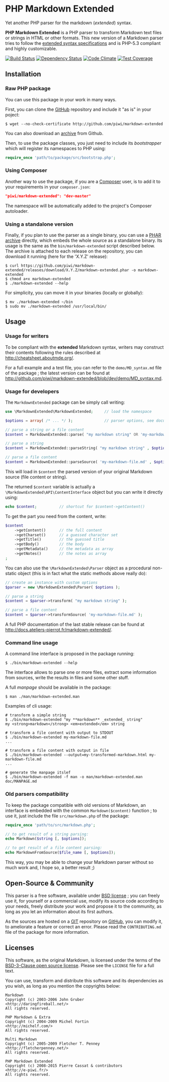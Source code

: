 PHP Markdown Extended
=====================

Yet another PHP parser for the markdown (*extended*) syntax.

**PHP Markdown Extended** is a PHP parser to transform Markdown text files or strings in
HTML or other formats. This new version of a Markdown parser tries to follow the 
[extended syntax specifications](http://manifest.aboutmde.org/) and is PHP-5.3 compliant
and highly customizable.

[![Build Status](https://travis-ci.org/piwi/markdown-extended.svg?branch=master)](http://travis-ci.org/piwi/markdown-extended)
[![Dependency Status](https://www.versioneye.com/user/projects/550e3650bc1c12efc3000067/badge.svg?style=flat)](http://www.versioneye.com/user/projects/550e3650bc1c12efc3000067)
[![Code Climate](https://codeclimate.com/github/piwi/markdown-extended/badges/gpa.svg)](http://codeclimate.com/github/piwi/markdown-extended)
[![Test Coverage](https://codeclimate.com/github/piwi/markdown-extended/badges/coverage.svg)](http://codeclimate.com/github/piwi/markdown-extended)


Installation
------------

### Raw PHP package

You can use this package in your work in many ways.

First, you can clone the [GitHub](http://github.com/piwi/markdown-extended)
repository and include it "as is" in your poject:

    $ wget --no-check-certificate http://github.com/piwi/markdown-extended

You can also download an [archive](http://github.com/piwi/markdown-extended/downloads)
from Github.

Then, to use the package classes, you just need to include its *bootstrapper* which
will register its namespaces to PHP using:

```php
require_once 'path/to/package/src/bootstrap.php';
```

### Using Composer

Another way to use the package, if you are a [Composer](http://getcomposer.org/) user,
is to add it to your requirements in your `composer.json`:

```json
"piwi/markdown-extended": "dev-master"
```

The namespace will be automatically added to the project's Composer autoloader.

### Using a standalone version

Finally, if you plan to use the parser as a single binary, you can use a 
[PHAR archive](http://php.net/manual/en/book.phar.php) directly, which embeds 
the whole source as a standalone binary. Its usage is the same as the 
`bin/markdown-extended` script described below. The archive is attached 
to each release on the repository, you can download it running 
(here for the 'X.Y.Z' release):

    $ curl https://github.com/piwi/markdown-extended/releases/download/X.Y.Z/markdown-extended.phar -o markdown-extended
    $ chmod a+x markdown-extended
    $ ./markdown-extended --help

For simplicity, you can move it in your binaries (locally or globally):

    $ mv ./markdown-extended ~/bin
    $ sudo mv ./markdown-extended /usr/local/bin/


Usage
-----

### Usage for writers

To be compliant with the **extended** Markdown syntax, writers may construct their contents
following the rules described at <http://cheatsheet.aboutmde.org/>.

For a full example and a test file, you can refer to the `demo/MD_syntax.md` file of the package ;
the latest version can be found at <http://github.com/piwi/markdown-extended/blob/dev/demo/MD_syntax.md>.

### Usage for developers

The `MarkdownExtended` package can be simply call writing:

```php
use \MarkdownExtended\MarkdownExtended;     // load the namespace

$options = array( /* ... */ );              // parser options, see documentation

// parse a string or a file content
$content = MarkdownExtended::parse( "my markdown string" OR 'my-markdown-file.md' , $options );

// parse a string
$content = MarkdownExtended::parseString( "my markdown string" , $options );

// parse a file content
$content = MarkdownExtended::parseSource( 'my-markdown-file.md' , $options );

```

This will load in `$content` the parsed version of your original Markdown source (file content or string).

The returned `$content` variable is actually a `\MarkdownExtended\API\ContentInterface` object but you can
write it directly using:

```php
echo $content;          // shortcut for $content->getContent()
```

To get the part you need from the content, write:

```php
$content
    ->getContent()      // the full content
    ->getCharset()      // a guessed character set
    ->getTitle()        // the guessed title
    ->getBody()         // the body
    ->getMetadata()     // the metadata as array
    ->getNotes()        // the notes as array
;
```

You can also use the `\MarkdownExtended\Parser` object as a procedural non-static
object (this is in fact what the static methods above really do):

```php
// create an instance with custom options
$parser = new \MarkdownExtended\Parser( $options );

// parse a string
$content = $parser->transform( "my markdown string" );

// parse a file content
$content = $parser->transformSource( 'my-markdown-file.md' );
```

A full PHP documentation of the last stable release can be found at
<http://docs.ateliers-pierrot.fr/markdown-extended/>.

### Command line usage

A command line interface is proposed in the package running:

    $ ./bin/markdown-extended --help

The interface allows to parse one or more files, extract some information from sources,
write the results in files and some other stuff.

A full *manpage* should be available in the package:

    $ man ./man/markdown-extended.man

Examples of cli usage:

    # transform a simple string
    $ ./bin/markdown-extended "my **markdown** _extended_ string"
    my <strong>markdown</strong> <em>extended</em> string

    # transform a file content with output to STDOUT
    $ ./bin/markdown-extended my-markdown-file.md
    ...

    # transform a file content with output in file
    $ ./bin/markdown-extended --output=my-transformed-markdown.html my-markdown-file.md
    ...

    # generate the manpage itslef
    $ ./bin/markdown-extended -f man -o man/markdown-extended.man doc/MANPAGE.md

### Old parsers compatibility

To keep the package compatible with old versions of Markdown, an interface is embedded
with the common `Markdown($content)` function ; to use it, just include the file
`src/markdown.php` of the package:

```php
require_once 'path/to/src/markdown.php';

// to get result of a string parsing:
echo Markdown($string [, $options]);

// to get result of a file content parsing:
echo MarkdownFromSource($file_name [, $options]);
```

This way, you may be able to change your Markdown parser without so much work and, 
I hope so, a better result ;)


Open-Source & Community
-----------------------

This parser is a free software, available under [BSD license](http://en.wikipedia.org/wiki/BSD_licenses) ; 
you can freely use it, for yourself or a commercial use, modify its source code according
to your needs, freely distribute your work and propose it to the community, as long as you
let an information about its first authors.

As the sources are hosted on a [GIT](http://git-scm.com/) repository on
[GitHub](http://github.com/piwi/markdown-extended), you can modify it, to
ameliorate a feature or correct an error. Please read the `CONTRIBUTING.md`
file of the package for more information.


Licenses
--------

This software, as the original Markdown, is licensed under the terms of the
[BSD-3-Clause open source license](http://opensource.org/licenses/BSD-3-Clause).
Please see the `LICENSE` file for a full text.

You can use, transform and distribute this software and its dependencies as you wish, as
long as you mention the copyrights below:

    Markdown  
    Copyright (c) 2003-2006 John Gruber   
    <http://daringfireball.net/>   
    All rights reserved.

    PHP Markdown & Extra  
    Copyright (c) 2004-2009 Michel Fortin  
    <http://michelf.com/>  
    All rights reserved.

    Multi Markdown  
    Copyright (c) 2005-2009 Fletcher T. Penney
    <http://fletcherpenney.net/>  
    All rights reserved.

    PHP Markdown Extended
    Copyright (c) 2008-2015 Pierre Cassat & contributors
    <http://e-piwi.fr/>  
    All rights reserved.
